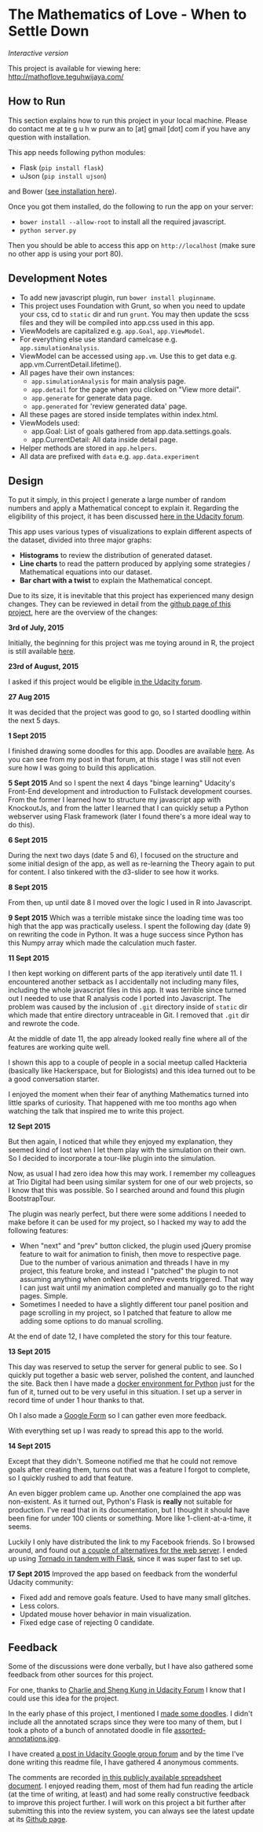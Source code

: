 # The Mathematics of Love - When to Settle Down
*Interactive version*

This project is available for viewing here: http://mathoflove.teguhwijaya.com/

## How to Run

This section explains how to run this project in your local machine. Please do contact me
at te g u h w purw an to [at] gmail [dot] com if you have any question with installation.

This app needs following python modules:
- Flask (`pip install flask`)
- uJson (`pip install ujson`)

and Bower ([see installation here](http://bower.io/#install-bower)).

Once you got them installed, do the following to run the app on your server:

- `bower install --allow-root` to install all the required javascript.
- `python server.py`

Then you should be able to access this app on `http://localhost` (make sure no other app
is using your port 80).

## Development Notes

- To add new javascript plugin, run `bower install pluginname`.
- This project uses Foundation with Grunt, so when you need to update your css, cd to `static` dir and run `grunt`.
  You may then update the scss files and they will be compiled into app.css used in this app.
- ViewModels are capitalized e.g.  `app.Goal`, `app.ViewModel`.
- For everything else use standard camelcase e.g. `app.simulationAnalysis`.
- ViewModel can be accessed using `app.vm`. Use this to get data e.g. app.vm.CurrentDetail.lifetime().
- All pages have their own instances:
  - `app.simulationAnalysis` for main analysis page.
  - `app.detail` for the page when you clicked on "View more detail".
  - `app.generate` for generate data page.
  - `app.generated` for 'review generated data' page.
- All these pages are stored inside templates within index.html.
- ViewModels used:
  - app.Goal: List of goals gathered from app.data.settings.goals.
  - app.CurrentDetail: All data inside detail page.
- Helper methods are stored in `app.helpers`.
- All data are prefixed with `data` e.g. `app.data.experiment`

## Design

To put it simply, in this project I generate a large number of random numbers and apply a Mathematical
concept to explain it. Regarding the eligibility of this project, it has been discussed [here in the Udacity forum](https://discussions.udacity.com/t/project-6-is-data-visualization-to-prove-a-mathematical-concept-eligible/29823/6).

This app uses various types of visualizations to explain different aspects of the dataset, divided into three
major graphs:

 - **Histograms** to review the distribution of generated dataset.
 - **Line charts** to read the pattern produced by applying some strategies / Mathematical equations into our dataset.
 - **Bar chart with a twist** to explain the Mathematical concept.

Due to its size, it is inevitable that this project has experienced many design changes. They can be reviewed in detail from the [github page of this project](https://github.com/jaycode/mathematics-of-love/commits/master), here are the overview of the changes:

**3rd of July, 2015**

 Initially, the beginning for this project was me toying around in R, the project is still available [here](https://jaycode.github.io/mathematics-of-love/when-to-settle-down.html).

**23rd of August, 2015**

I asked if this project would be eligible [in the Udacity forum](https://discussions.udacity.com/t/project-6-is-data-visualization-to-prove-a-mathematical-concept-eligible/29823/6).

**27 Aug 2015**

It was decided that the project was good to go, so I started doodling within the next 5 days.

**1 Sept 2015**

I finished drawing some doodles for this app. Doodles are available [here](https://drive.google.com/open?id=0B2ib3M3otvbDflM2RjJPTXZadU1VQUMwT0lTblJqNDlUVTNiRWM3VzVHYlVxSl9JZG9zOGM). As you can see from my post in that forum, at this stage I was still not even sure how I was going to build this application.

**5 Sept 2015**
And so I spent the next 4 days "binge learning" Udacity's Front-End development and introduction to Fullstack development courses. From the former I learned how to structure my javascript app with KnockoutJs, and from the latter I learned that I can quickly setup a Python webserver using Flask framework (later I found there's a more ideal way to do this).

**6 Sept 2015**

During the next two days (date 5 and 6), I focused on the structure and some initial design of the app, as well as re-learning the Theory again to put for content. I also tinkered with the d3-slider to see how it works.

**8 Sept 2015**

From then, up until date 8 I moved over the logic I used in R into Javascript. 

**9 Sept 2015**
Which was a terrible mistake since the loading time was too high that the app was practically useless. I spent the following day (date 9) on rewriting the code in Python. It was a huge success since Python has this Numpy array which made the calculation much faster.

**11 Sept 2015**

I then kept working on different parts of the app iteratively until date 11. I encountered another setback as I accidentally not including many files, including the whole javascript files in this app. It was terrible since turned out I needed to use that R analysis code I ported into Javascript. The problem was caused by the inclusion of `.git` directory inside of `static` dir which made that entire directory untraceable in Git. I removed that `.git` dir and rewrote the code.

At the middle of date 11, the app already looked really fine where all of the features are working quite well.

I shown this app to a couple of people in a social meetup called Hackteria (basically like Hackerspace, but for Biologists) and this idea turned out to be a good conversation starter.

I enjoyed the moment when their fear of anything Mathematics turned into little sparks of curiosity. That happened with me too months ago when watching the talk that inspired me to write this project.

**12 Sept 2015**

But then again, I noticed that while they enjoyed my explanation, they seemed kind of lost when I let them play with the simulation on their own. So I decided to incorporate a tour-like plugin into the simulation.

Now, as usual I had zero idea how this may work. I remember my colleagues at Trio Digital had been using similar system for one of our web projects, so I know that this was possible. So I searched around and found this plugin BootstrapTour.

The plugin was nearly perfect, but there were some additions I needed to make before it can be used for my project, so I hacked my way to add the following features:

 - When "next" and "prev" button clicked, the plugin used jQuery promise feature to wait for animation to finish, then move to respective page. Due to the number of various animation and threads I have in my project, this feature broke, and instead I "patched" the plugin to not assuming anything when onNext and onPrev events triggered. That way I can just wait until my animation completed and manually go to the right pages. Simple.
 - Sometimes I needed to have a slightly different tour panel position and page scrolling in my project, so I patched that feature to allow me adding some options to do manual scrolling.

At the end of date 12, I have completed the story for this tour feature.

**13 Sept 2015**

This day was reserved to setup the server for general public to see. So I quickly put together a basic web server, polished the content, and launched the site. Back then I have made a [docker environment for Python](https://hub.docker.com/r/jaycode/python2-scipy/) just for the fun of it, turned out to be very useful in this situation. I set up a server in record time of under 1 hour thanks to that.

Oh I also made a [Google Form](http://goo.gl/forms/5X3hO6CGFl) so I can gather even more feedback.

With everything set up I was ready to spread this app to the world.

**14 Sept 2015**

Except that they didn't. Someone notified me that he could not remove goals after creating them, turns out that was a feature I forgot to complete, so I quickly rushed to add that feature.

An even bigger problem came up. Another one complained the app was non-existent. As it turned out, Python's Flask is **really** not suitable for production. I've read that in its documentation, but I thought it should have been fine for under 100 clients or something. More like 1-client-at-a-time, it seems.

Luckily I only have distributed the link to my Facebook friends. So I browsed around, and found out [a couple of alternatives for the web server](http://stackoverflow.com/questions/14814201/can-i-serve-multiple-clients-using-just-flask-app-run-as-standalone). I ended up using [Tornado in tandem with Flask](http://stackoverflow.com/questions/8143141/using-flask-and-tornado-together/8247457#8247457), since it was super fast to set up.

**17 Sept 2015**
Improved the app based on feedback from the wonderful Udacity community:

- Fixed add and remove goals feature. Used to have many small glitches.
- Less colors.
- Updated mouse hover behavior in main visualization.
- Fixed edge case of rejecting 0 candidate.

## Feedback

Some of the discussions were done verbally, but I have also gathered some feedback from other sources for this project.

For one, thanks to [Charlie and Sheng Kung in Udacity Forum](https://discussions.udacity.com/t/project-6-is-data-visualization-to-prove-a-mathematical-concept-eligible/29823) I know that I could use this idea for the project.

In the early phase of this project, I mentioned I [made some doodles](https://drive.google.com/open?id=0B2ib3M3otvbDflM2RjJPTXZadU1VQUMwT0lTblJqNDlUVTNiRWM3VzVHYlVxSl9JZG9zOGM). I didn't include all the annotated scraps since they were too many of them, but I took a photo of a bunch of annotated doodle in file [assorted-annotations.jpg](https://lh3.googleusercontent.com/pi5eSemwZgcYtJxiZ2i2QwzzsSUO8AY3r8PxxSQww7TFGbG8KvS856jQs9I1TrP99crDBQ=w1342-h523).

I have created [a post in Udacity Google group forum](https://plus.google.com/100979599321722862352/posts/4N2BLggiAZD) and by the time I've done writing this readme file, I have gathered 4 anonymous comments.

The comments are recorded [in this publicly available spreadsheet document](https://docs.google.com/spreadsheets/d/1i14GTZp2z4G1HT2K1AtUlcOKGxhMZCOue6WZ96z1D8U/edit?usp=sharing). I enjoyed reading them, most of them had fun reading the article (at the time of writing, at least) and had some really constructive feedback to improve this project further. I will work on this project a bit further after submitting this into the review system, you can always see the latest update at its [Github page](https://github.com/jaycode/mathematics-of-love/tree/master/interactive).

